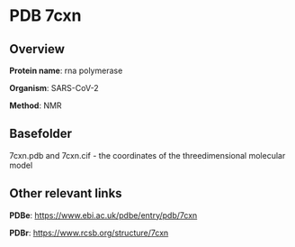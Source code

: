 # PDB 7cxn

## Overview

**Protein name**: rna polymerase

**Organism**: SARS-CoV-2

**Method**: NMR



## Basefolder

7cxn.pdb and 7cxn.cif - the coordinates of the threedimensional molecular model



## Other relevant links 
**PDBe**:  https://www.ebi.ac.uk/pdbe/entry/pdb/7cxn
 
**PDBr**: https://www.rcsb.org/structure/7cxn 
